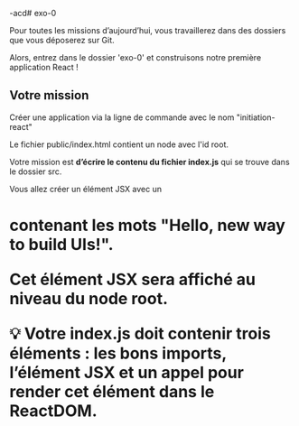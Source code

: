 -acd# exo-0

Pour toutes les missions d’aujourd’hui, vous travaillerez dans des dossiers que vous déposerez sur Git.

Alors, entrez dans le dossier 'exo-0' et construisons notre première application React !

## Votre mission

Créer une application via la ligne de commande avec le nom "initiation-react"

Le fichier public/index.html contient un node avec l'id root.

Votre mission est **d’écrire le contenu du fichier index.js** qui se trouve dans le dossier src.

Vous allez créer un élément JSX avec un <h1> contenant les mots "Hello, new way to build UIs!". 

Cet élément JSX sera affiché au niveau du node root.

💡 Votre index.js doit contenir trois éléments : les bons imports, l’élément JSX et un appel pour render cet élément dans le ReactDOM.